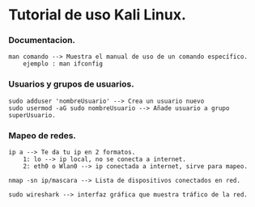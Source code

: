 # Tutorial de uso Kali Linux.

### Documentacion.
	man comando --> Muestra el manual de uso de un comando específico.
		ejemplo : man ifconfig
	
### Usuarios y grupos de usuarios.
	sudo adduser 'nombreUsuario' --> Crea un usuario nuevo
	sudo usermod -aG sudo nombreUsuario --> Añade usuario a grupo superUsuario.  

### Mapeo de redes.
	ip a --> Te da tu ip en 2 formatos. 
		1: lo --> ip local, no se conecta a internet.
		2: eth0 o Wlan0 --> ip conectada a internet, sirve para mapeo.
		
	nmap -sn ip/mascara --> Lista de dispositivos conectados en red.
	
	sudo wireshark --> interfaz gráfica que muestra tráfico de la red.

